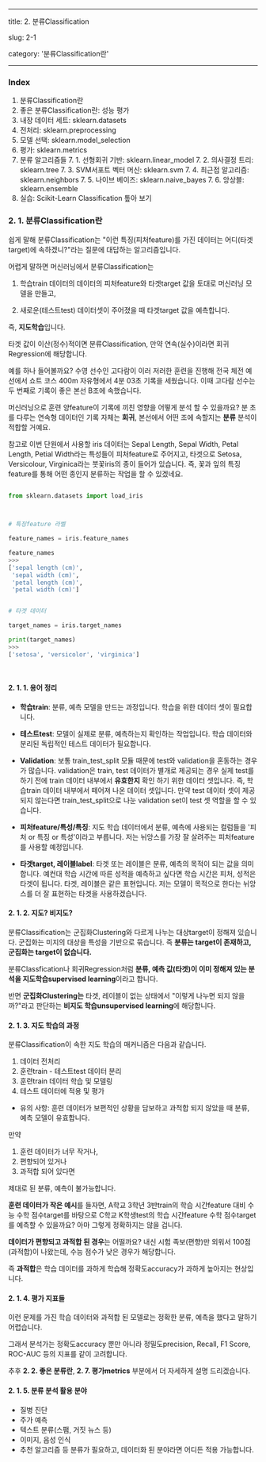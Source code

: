 ---
title: 2. 분류Classification

slug: 2-1

category: '분류Classification란'
 
 ---
 
### Index

1. 분류Classification란
2. 좋은 분류Classification란: 성능 평가
3. 내장 데이터 세트: sklearn.datasets
4. 전처리: sklearn.preprocessing
5. 모델 선택: sklearn.model_selection
6. 평가: sklearn.metrics
7. 분류 알고리즘들
	7. 1. 선형회귀 기반: sklearn.linear_model
	7. 2. 의사결정 트리: sklearn.tree
	7. 3. SVM서포트 벡터 머신: sklearn.svm
	7. 4. 최근접 알고리즘: sklearn.neighbors
	7. 5. 나이브 베이즈: sklearn.naive_bayes
	7. 6. 앙상블: sklearn.ensemble
8. 실습: Scikit-Learn Classification 톺아 보기

  

### 2. 1. 분류Classification란

쉽게 말해 분류Classification는 "이런 특징(피처feature)를 가진 데이터는 어디(타겟target)에 속하겠니?"라는 질문에 대답하는 알고리즘입니다.

어렵게 말하면 머신러닝에서 분류Classification는

1. 학습train 데이터의 데이터의 피처feature와 타겟target 값을 토대로 머신러닝 모델을 만들고,

2. 새로운(테스트test) 데이터셋이 주어졌을 때 타겟target 값을 예측합니다.

즉, **지도학습**입니다.
  

타겟 값이 이산(정수)적이면 분류Classification, 만약 연속(실수)이라면 회귀Regression에 해당합니다.

예를 하나 들어볼까요? 수영 선수인 고다람이 이러 저러한 훈련을 진행해 전국 체전 예선에서 쇼트 코스 400m 자유형에서 4분 03초 기록을 세웠습니다. 이때 고다람 선수는 두 번째로 기록이 좋은 본선 B조에 속했습니다.

머신러닝으로 훈련 양feature이 기록에 끼친 영향을 어떻게 분석 할 수 있을까요? 분 초를 다루는 연속형 데이터인 기록 자체는 **회귀**, 본선에서 어떤 조에 속할지는 **분류** 분석이 적합할 거예요.


참고로 이번 단원에서 사용할 iris 데이터는 Sepal Length, Sepal Width, Petal Length, Petial Width라는 특성들이 피처feature로 주어지고, 타겟으로 Setosa, Versicolour, Virginica라는 붓꽃iris의 종이 들어가 있습니다. 즉, 꽃과 잎의 특징feature를 통해 어떤 종인지 분류하는 작업을 할 수 있겠네요.
  
 
```python

from sklearn.datasets import load_iris

  

# 특징feature 라벨

feature_names = iris.feature_names

feature_names
>>>
['sepal length (cm)',
 'sepal width (cm)',
 'petal length (cm)',
 'petal width (cm)']

```

  

``` python

# 타겟 데이터

target_names = iris.target_names

print(target_names)
>>>
['setosa', 'versicolor', 'virginica']

  

```
 
  

#### 2. 1. 1. 용어 정리
- **학습train**: 분류, 예측 모델을 만드는 과정입니다. 학습을 위한 데이터 셋이 필요합니다.

- **테스트test**: 모델이 실제로 분류, 예측하는지 확인하는 작업입니다. 학습 데이터와 분리된 독립적인 테스트 데이터가 필요합니다.

- **Validation**: 보통 train_test_split 모듈 때문에 test와 validation을 혼동하는 경우가 많습니다. validation은 train, test 데이터가 별개로 제공되는 경우 실제 test를 하기 전에 train 데이터 내부에서 **유효한지** 확인 하기 위한 데이터 셋입니다. 즉, 학습train 데이터 내부에서 떼어져 나온 데이터 셋입니다. 만약 test 데이터 셋이 제공되지 않는다면 train_test_split으로 나눈 validation set이 test 셋 역할을 할 수 있습니다.

- **피처feature/특성/특징**: 지도 학습 데이터에서 분류, 예측에 사용되는 컬럼들을 '피처 or 특징 or 특성'이라고 부릅니다. 저는 뉘앙스를 가장 잘 살려주는 피처feature를 사용할 예정입니다.

- **타겟target, 레이블label**: 타겟 또는 레이블은 분류, 예측의 목적이 되는 값을 의미합니다. 예컨대 학습 시간에 따른 성적을 예측하고 싶다면 학습 시간은 피처, 성적은 타겟이 됩니다. 타겟, 레이블은 같은 표현입니다. 저는 모델이 목적으로 한다는 뉘앙스를 더 잘 표현하는 타겟을 사용하겠습니다.


#### 2. 1. 2. 지도? 비지도?

분류Classification는 군집화Clustering와 다르게 나누는 대상target이 정해져 있습니다. 군집화는 미지의 대상을 특성을 기반으로 묶습니다. 즉 **분류는 target이 존재하고, 군집화는 target이 없습니다.**

  
분류Classfication나 회귀Regression처럼 **분류, 예측 값(타겟)이 이미 정해져 있는 분석을 지도학습supervised learning**이라고 합니다.

  
반면 **군집화Clustering는** 타겟, 레이블이 없는 상태에서 "이렇게 나누면 되지 않을까?"라고 판단하는 **비지도 학습unsupervised learning**에 해당합니다.  


#### 2. 1. 3. 지도 학습의 과정

분류Classification이 속한 지도 학습의 매커니즘은 다음과 같습니다.

1. 데이터 전처리
2. 훈련train - 테스트test 데이터 분리
3. 훈련train 데이터 학습 및 모델링
4. 테스트 데이터에 적용 및 평가

- 유의 사항: 훈련 데이터가 보편적인 상황을 담보하고 과적합 되지 않았을 때 분류, 예측 모델이 유효합니다.

  

만약
1. 훈련 데이터가 너무 작거나,
2. 편향되어 있거나
3. 과적합 되어 있다면

제대로 된 분류, 예측이 불가능합니다.

**훈련 데이터가 작은 예시**를 들자면, A학교 3학년 3반train의 학습 시간feature 대비 수능 수학 점수target를 바탕으로 C학교 K학생test의 학습 시간feature 수학 점수target를 예측할 수 있을까요? 아마 그렇게 정확하지는 않을 겁니다.

**데이터가 편향되고 과적합 된 경우**는 어떨까요? 내신 시험 족보(편향)만 외워서 100점(과적합)이 나왔는데, 수능 점수가 낮은 경우가 해당합니다.


즉 **과적합**은 학습 데이터를 과하게 학습해 정확도accuracy가 과하게 높아지는 현상입니다.



#### 2. 1. 4. 평가 지표들

이런 문제를 가진 학습 데이터와 과적합 된 모델로는 정확한 분류, 예측을 했다고 말하기 어렵습니다.

그래서 분석가는 정확도accuracy 뿐만 아니라 정밀도precision, Recall, F1 Score, ROC-AUC 등의 지표를 같이 고려합니다.

추후 **2. 2. 좋은 분류란**, **2. 7. 평가metrics** 부분에서 더 자세하게 설명 드리겠습니다.

  
#### 2. 1. 5. 분류 분석 활용 분야

- 질병 진단
- 주가 예측
- 텍스트 분류(스팸, 거짓 뉴스 등)
- 이미지, 음성 인식
- 추천 알고리즘
등 분류가 필요하고, 데이터화 된 분야라면 어디든 적용 가능합니다.